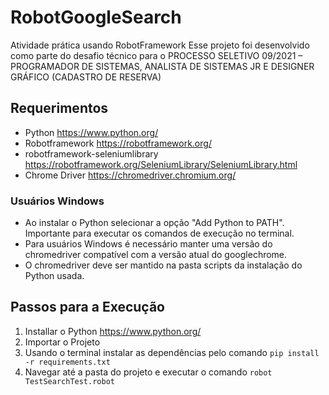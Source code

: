 # RobotGoogleSearch
 Atividade prática usando RobotFramework
 Esse projeto foi desenvolvido como parte do desafio técnico para o PROCESSO SELETIVO 09/2021 – PROGRAMADOR DE SISTEMAS, ANALISTA DE SISTEMAS JR E DESIGNER GRÁFICO (CADASTRO DE RESERVA)
 ## Requerimentos
 - Python https://www.python.org/
 - Robotframework https://robotframework.org/
 - robotframework-seleniumlibrary https://robotframework.org/SeleniumLibrary/SeleniumLibrary.html
 - Chrome Driver https://chromedriver.chromium.org/
 
 ### Usuários Windows
 - Ao instalar o Python selecionar a opção "Add Python to PATH". Importante para executar os comandos de execução no terminal.
 - Para usuários Windows é necessário manter uma versão do chromedriver compatível com a versão atual do googlechrome.
 - O chromedriver deve ser mantido na pasta scripts da instalação do Python usada.
 

 
 ## Passos para a Execução
 1. Installar o Python https://www.python.org/
 2. Importar o Projeto
 3. Usando o terminal instalar as dependências pelo comando `pip install -r requirements.txt`
 4. Navegar até a pasta do projeto e executar o comando `robot TestSearchTest.robot`
